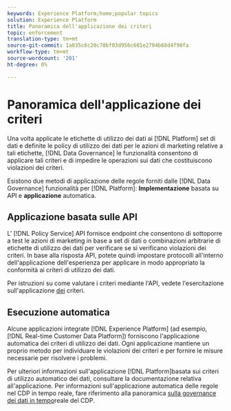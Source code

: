 ```yaml
---
keywords: Experience Platform;home;popular topics
solution: Experience Platform
title: Panoramica dell'applicazione dei criteri
topic: enforcement
translation-type: tm+mt
source-git-commit: 1a835c6c20c70bf03d956c601e2704b68d4f90fa
workflow-type: tm+mt
source-wordcount: '201'
ht-degree: 0%

---
```



# Panoramica dell&#39;applicazione dei criteri

Una volta applicate le etichette di utilizzo dei dati ai [!DNL Platform] set di dati e definite le policy di utilizzo dei dati per le azioni di marketing relative a tali etichette, [!DNL Data Governance] le funzionalità consentono di applicare tali criteri e di impedire le operazioni sui dati che costituiscono violazioni dei criteri.

Esistono due metodi di applicazione delle regole forniti dalle [!DNL Data Governance] funzionalità per [!DNL Platform]: **Implementazione** basata su API e **applicazione** automatica.

## Applicazione basata sulle API

L&#39; [!DNL Policy Service] API fornisce endpoint che consentono di sottoporre a test le azioni di marketing in base a set di dati o combinazioni arbitrarie di etichette di utilizzo dei dati per verificare se si verificano violazioni dei criteri. In base alla risposta API, potete quindi impostare protocolli all&#39;interno dell&#39;applicazione dell&#39;esperienza per applicare in modo appropriato la conformità ai criteri di utilizzo dei dati.

Per istruzioni su come valutare i criteri mediante l&#39;API, vedete l&#39;esercitazione sull&#39;applicazione [dei](api-enforcement.md) criteri.

## Esecuzione automatica

Alcune applicazioni integrate [!DNL Experience Platform] (ad esempio, [!DNL Real-time Customer Data Platform]) forniscono l&#39;applicazione automatica dei criteri di utilizzo dei dati. Ogni applicazione mantiene un proprio metodo per individuare le violazioni dei criteri e per fornire le misure necessarie per risolvere i problemi.

Per ulteriori informazioni sull&#39;applicazione [!DNL Platform]basata sui criteri di utilizzo automatico dei dati, consultare la documentazione relativa all&#39;applicazione. Per informazioni sull&#39;applicazione automatica delle regole nel CDP in tempo reale, fare riferimento alla panoramica [sulla governance dei dati in tempo](../../rtcdp/privacy/data-governance-overview.md#enforce-data-usage-compliance)reale del CDP.